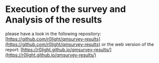 # Execution of the survey and Analysis of the results

please have a look in the following repository: [https://github.com/r0light/qmsurvey-results](https://github.com/r0light/qmsurvey-results) or the web version of the report: [https://r0light.github.io/qmsurvey-results/](https://r0light.github.io/qmsurvey-results/)